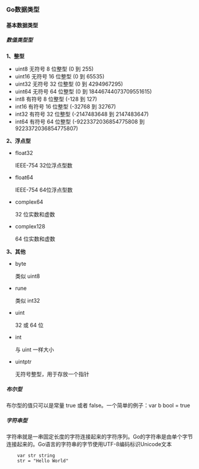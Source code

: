 ### Go数据类型

#### 基本数据类型

##### 数值类型型

**1、整型**

- uint8 无符号 8 位整型 (0 到 255)
- uint16 无符号 16 位整型 (0 到 65535)
- uint32 无符号 32 位整型 (0 到 4294967295)
- uint64 无符号 64 位整型 (0 到 18446744073709551615)
- int8 有符号 8 位整型 (-128 到 127)
- int16 有符号 16 位整型 (-32768 到 32767)
- int32 有符号 32 位整型 (-2147483648 到 2147483647)
- int64 有符号 64 位整型 (-9223372036854775808 到 9223372036854775807)

**2、浮点型**

- float32

  IEEE-754 32位浮点型数

- float64

  IEEE-754 64位浮点型数

- complex64

  32 位实数和虚数

- complex128

  64 位实数和虚数

**3、其他**

- byte

  类似 uint8

- rune

  类似 int32

- uint

  32 或 64 位

- int

  与 uint 一样大小

- uintptr

  无符号整型，用于存放一个指针

##### 布尔型

布尔型的值只可以是常量 true 或者 false。一个简单的例子：var b bool = true

##### 字符串型

字符串就是一串固定长度的字符连接起来的字符序列。Go的字符串是由单个字节连接起来的。Go语言的字符串的字节使用UTF-8编码标识Unicode文本

```
	var str string
	str = "Hello World"
```

